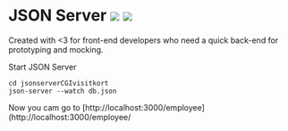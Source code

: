 # JSON Server [![](https://travis-ci.org/typicode/json-server.svg?branch=master)](https://travis-ci.org/typicode/json-server) [![](https://badge.fury.io/js/json-server.svg)](http://badge.fury.io/js/json-server)

Created with <3 for front-end developers who need a quick back-end for prototyping and mocking.

Start JSON Server
```
cd jsonserverCGIvisitkort
json-server --watch db.json
```

Now you cam go to [http://localhost:3000/employee](http://localhost:3000/employee/
